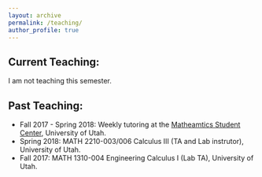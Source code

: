 ```yaml
---
layout: archive
permalink: /teaching/
author_profile: true
---
```


## Current Teaching:
I am not teaching this semester.

## Past Teaching:
* Fall 2017 - Spring 2018: Weekly tutoring at the [Matheamtics Student Center](https://www.math.utah.edu/undergraduate/mathcenter.php), University of Utah.
* Spring 2018: MATH 2210-003/006 Calculus III (TA and Lab instrutor), University of Utah.
* Fall 2017: MATH 1310-004 Engineering Calculus I (Lab TA), University of Utah.
